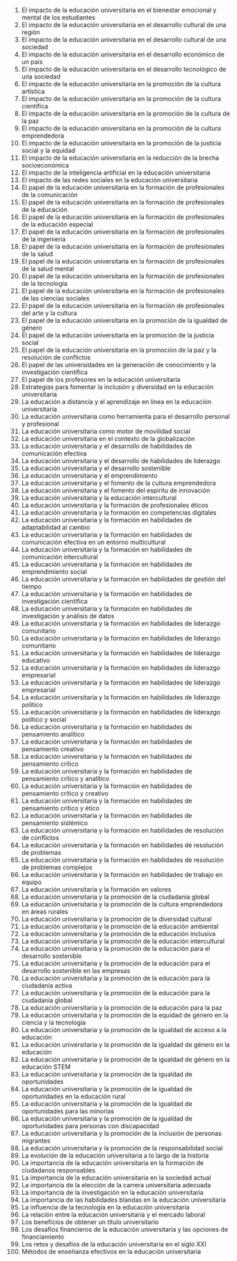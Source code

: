01. El impacto de la educación universitaria en el bienestar emocional y mental de los estudiantes
02. El impacto de la educación universitaria en el desarrollo cultural de una región
03. El impacto de la educación universitaria en el desarrollo cultural de una sociedad
04. El impacto de la educación universitaria en el desarrollo económico de un país
05. El impacto de la educación universitaria en el desarrollo tecnológico de una sociedad
06. El impacto de la educación universitaria en la promoción de la cultura artística
07. El impacto de la educación universitaria en la promoción de la cultura científica
08. El impacto de la educación universitaria en la promoción de la cultura de la paz
09. El impacto de la educación universitaria en la promoción de la cultura emprendedora
10. El impacto de la educación universitaria en la promoción de la justicia social y la equidad
11. El impacto de la educación universitaria en la reducción de la brecha socioeconómica
12. El impacto de la inteligencia artificial en la educación universitaria
13. El impacto de las redes sociales en la educación universitaria
14. El papel de la educación universitaria en la formación de profesionales de la comunicación
15. El papel de la educación universitaria en la formación de profesionales de la educación
16. El papel de la educación universitaria en la formación de profesionales de la educación especial
17. El papel de la educación universitaria en la formación de profesionales de la ingeniería
18. El papel de la educación universitaria en la formación de profesionales de la salud
19. El papel de la educación universitaria en la formación de profesionales de la salud mental
20. El papel de la educación universitaria en la formación de profesionales de la tecnología
21. El papel de la educación universitaria en la formación de profesionales de las ciencias sociales
22. El papel de la educación universitaria en la formación de profesionales del arte y la cultura
23. El papel de la educación universitaria en la promoción de la igualdad de género
24. El papel de la educación universitaria en la promoción de la justicia social
25. El papel de la educación universitaria en la promoción de la paz y la resolución de conflictos
26. El papel de las universidades en la generación de conocimiento y la investigación científica
27. El papel de los profesores en la educación universitaria
28. Estrategias para fomentar la inclusión y diversidad en la educación universitaria
29. La educación a distancia y el aprendizaje en línea en la educación universitaria
30. La educación universitaria como herramienta para el desarrollo personal y profesional
31. La educación universitaria como motor de movilidad social
32. La educación universitaria en el contexto de la globalización
33. La educación universitaria y el desarrollo de habilidades de comunicación efectiva
34. La educación universitaria y el desarrollo de habilidades de liderazgo
35. La educación universitaria y el desarrollo sostenible
36. La educación universitaria y el emprendimiento
37. La educación universitaria y el fomento de la cultura emprendedora
38. La educación universitaria y el fomento del espíritu de innovación
39. La educación universitaria y la educación intercultural
40. La educación universitaria y la formación de profesionales éticos
41. La educación universitaria y la formación en competencias digitales
42. La educación universitaria y la formación en habilidades de adaptabilidad al cambio
43. La educación universitaria y la formación en habilidades de comunicación efectiva en un entorno multicultural
44. La educación universitaria y la formación en habilidades de comunicación intercultural
45. La educación universitaria y la formación en habilidades de emprendimiento social
46. La educación universitaria y la formación en habilidades de gestión del tiempo
47. La educación universitaria y la formación en habilidades de investigación científica
48. La educación universitaria y la formación en habilidades de investigación y análisis de datos
49. La educación universitaria y la formación en habilidades de liderazgo comunitario
50. La educación universitaria y la formación en habilidades de liderazgo comunitario
51. La educación universitaria y la formación en habilidades de liderazgo educativo
52. La educación universitaria y la formación en habilidades de liderazgo empresarial
53. La educación universitaria y la formación en habilidades de liderazgo empresarial
54. La educación universitaria y la formación en habilidades de liderazgo político
55. La educación universitaria y la formación en habilidades de liderazgo político y social
56. La educación universitaria y la formación en habilidades de pensamiento analítico
57. La educación universitaria y la formación en habilidades de pensamiento creativo
58. La educación universitaria y la formación en habilidades de pensamiento crítico
59. La educación universitaria y la formación en habilidades de pensamiento crítico y analítico
60. La educación universitaria y la formación en habilidades de pensamiento crítico y creativo
61. La educación universitaria y la formación en habilidades de pensamiento crítico y ético
62. La educación universitaria y la formación en habilidades de pensamiento sistémico
63. La educación universitaria y la formación en habilidades de resolución de conflictos
64. La educación universitaria y la formación en habilidades de resolución de problemas
65. La educación universitaria y la formación en habilidades de resolución de problemas complejos
66. La educación universitaria y la formación en habilidades de trabajo en equipo
67. La educación universitaria y la formación en valores
68. La educación universitaria y la promoción de la ciudadanía global
69. La educación universitaria y la promoción de la cultura emprendedora en áreas rurales
70. La educación universitaria y la promoción de la diversidad cultural
71. La educación universitaria y la promoción de la educación ambiental
72. La educación universitaria y la promoción de la educación inclusiva
73. La educación universitaria y la promoción de la educación intercultural
74. La educación universitaria y la promoción de la educación para el desarrollo sostenible
75. La educación universitaria y la promoción de la educación para el desarrollo sostenible en las empresas
76. La educación universitaria y la promoción de la educación para la ciudadanía activa
77. La educación universitaria y la promoción de la educación para la ciudadanía global
78. La educación universitaria y la promoción de la educación para la paz
79. La educación universitaria y la promoción de la equidad de género en la ciencia y la tecnología
80. La educación universitaria y la promoción de la igualdad de acceso a la educación
81. La educación universitaria y la promoción de la igualdad de género en la educación
82. La educación universitaria y la promoción de la igualdad de género en la educación STEM
83. La educación universitaria y la promoción de la igualdad de oportunidades
84. La educación universitaria y la promoción de la igualdad de oportunidades en la educación rural
85. La educación universitaria y la promoción de la igualdad de oportunidades para las minorías
86. La educación universitaria y la promoción de la igualdad de oportunidades para personas con discapacidad
87. La educación universitaria y la promoción de la inclusión de personas migrantes
88. La educación universitaria y la promoción de la responsabilidad social
89. La evolución de la educación universitaria a lo largo de la historia
90. La importancia de la educación universitaria en la formación de ciudadanos responsables
91. La importancia de la educación universitaria en la sociedad actual
92. La importancia de la elección de la carrera universitaria adecuada
93. La importancia de la investigación en la educación universitaria
94. La importancia de las habilidades blandas en la educación universitaria
95. La influencia de la tecnología en la educación universitaria
96. La relación entre la educación universitaria y el mercado laboral
97. Los beneficios de obtener un título universitario
98. Los desafíos financieros de la educación universitaria y las opciones de financiamiento
99. Los retos y desafíos de la educación universitaria en el siglo XXI
100. Métodos de enseñanza efectivos en la educación universitaria
